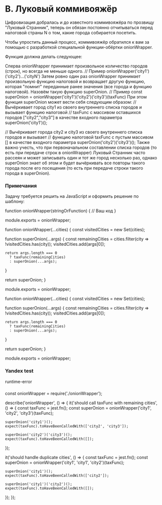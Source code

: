 # B. Луковый коммивояжёр
Цифровизация добралась и до известного коммивояжёра по прозвищу "Луковый Странник", теперь он обязан постоянно отчитываться перед налоговой страны N о том, какие города собирается посетить.

Чтобы упростить данный процесс, коммивояжёр обратился к вам за помощью с разработкой специальной функции-обёртки onionWrapper.

Функция должна делать следующее:

Сперва onionWrapper принимает произвольное количество городов (строк), но всегда не меньше одного.
// Пример
onionWrapper('city1')('city2')...('cityN')
Затем ровно один раз onionWrapper принимает произвольную функцию налоговой и возвращает другую функцию, которая "помнит" переданные ранее значения (все города и функцию налоговой). Назовём такую функцию superOnion.
// Пример
const superOnion = onionWrapper('city1')('city2')('city3')(taxFunc)
При этом функция superOnion может вести себя следующим образом:
// Вычёркивает город city1 из своего внутреннего списка городов и вызывает функцию налоговой
// taxFunc с массивом оставшихся городов ["city2","city3"] в качестве входного параметра
superOnion('city1')();

// Вычёркивает города city2 и city3 из своего внутреннего списка городов и вызывает
// функцию налоговой taxFunc с пустым массивом [] в качестве входного параметра
superOnion('city2')('city3')();
Также важно учесть, что при первоначальном составлении списка городов (то есть при передаче строк в onionWrapper) Луковый Странник часто рассеян и может записывать один и тот же город несколько раз, однако superOnion знает об этом и будет вычёркивать все повторы такого города после его посещения (то есть при передаче строки такого города в superOnion).

### Примечания
Задачу требуется решить на JavaScript и оформить решение по шаблону:

function onionWrapper(stringOrFunction) {
  // Ваш код
}

module.exports = onionWrapper;

function onionWrapper(...cities) {
  const visitedCities = new Set(cities);

  function superOnion(...args) {
    const remainingCities = cities.filter(city => !visitedCities.has(city));
    visitedCities.add(args[0]);

    return args.length === 0
      ? taxFunc(remainingCities)
      : superOnion(...args);
  }

  return superOnion;
}

module.exports = onionWrapper;

function onionWrapper(...cities) {
  const visitedCities = new Set(cities);

  function superOnion(...args) {
    const remainingCities = cities.filter(city => !visitedCities.has(city));
    visitedCities.add(args[0]);

    return args.length === 0
      ? taxFunc(remainingCities)
      : superOnion(...args);
  }

  return superOnion;
}

module.exports = onionWrapper;


### Yandex test 
runtime-error


### 

const onionWrapper = require('./onionWrapper');

describe('onionWrapper', () => {
  it('should call taxFunc with remaining cities', () => {
    const taxFunc = jest.fn();
    const superOnion = onionWrapper('city1', 'city2', 'city3')(taxFunc);

    superOnion('city1')();
    expect(taxFunc).toHaveBeenCalledWith(['city2', 'city3']);

    superOnion('city2')('city3')();
    expect(taxFunc).toHaveBeenCalledWith([]);
  });

  it('should handle duplicate cities', () => {
    const taxFunc = jest.fn();
    const superOnion = onionWrapper('city1', 'city1', 'city2')(taxFunc);

    superOnion('city1')();
    expect(taxFunc).toHaveBeenCalledWith(['city2']);

    superOnion('city1')('city2')();
    expect(taxFunc).toHaveBeenCalledWith([]);
  });
});